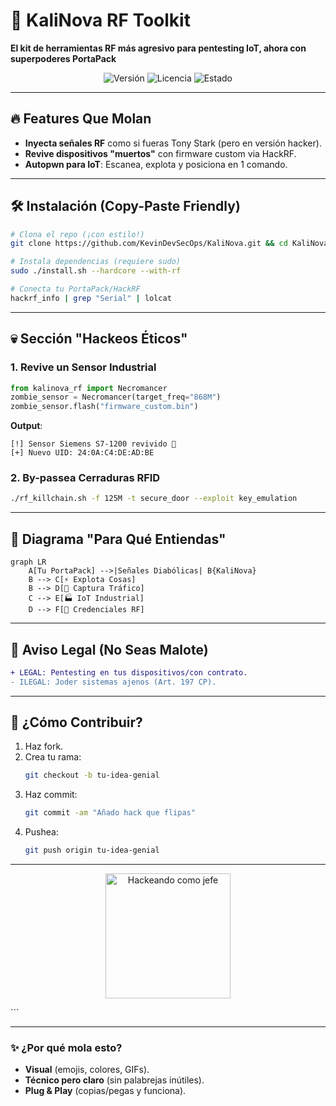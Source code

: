 # 🚀 KaliNova RF Toolkit  
**El kit de herramientas RF más agresivo para pentesting IoT, ahora con superpoderes PortaPack**  

<p align="center">
  <img src="https://img.shields.io/badge/Version-1.0.0--beta-red" alt="Versión">
  <img src="https://img.shields.io/badge/License-GPLv3-blue" alt="Licencia">
  <img src="https://img.shields.io/badge/Status-En%20Fuego-orange" alt="Estado">
</p>

---

## 🔥 **Features Que Molan**  
- **Inyecta señales RF** como si fueras Tony Stark (pero en versión hacker).  
- **Revive dispositivos "muertos"** con firmware custom via HackRF.  
- **Autopwn para IoT**: Escanea, explota y posiciona en 1 comando.  

---

## 🛠 **Instalación (Copy-Paste Friendly)**  
```bash
# Clona el repo (¡con estilo!)
git clone https://github.com/KevinDevSecOps/KaliNova.git && cd KaliNova

# Instala dependencias (requiere sudo)
sudo ./install.sh --hardcore --with-rf

# Conecta tu PortaPack/HackRF
hackrf_info | grep "Serial" | lolcat
```

---

## 💀 **Sección "Hackeos Éticos"**  
### 1. **Revive un Sensor Industrial**  
```python
from kalinova_rf import Necromancer
zombie_sensor = Necromancer(target_freq="868M")
zombie_sensor.flash("firmware_custom.bin")
```
**Output**:  
```
[!] Sensor Siemens S7-1200 revivido 🧟  
[+] Nuevo UID: 24:0A:C4:DE:AD:BE  
```

### 2. **By-passea Cerraduras RFID**  
```bash
./rf_killchain.sh -f 125M -t secure_door --exploit key_emulation
```

---

## 📡 **Diagrama "Para Qué Entiendas"**  
```mermaid
graph LR
    A[Tu PortaPack] -->|Señales Diabólicas| B{KaliNova}
    B --> C[⚡ Explota Cosas]
    B --> D[📡 Captura Tráfico]
    C --> E[🏭 IoT Industrial]
    D --> F[🔑 Credenciales RF]
```

---

## 🚨 **Aviso Legal (No Seas Malote)**  
```diff
+ LEGAL: Pentesting en tus dispositivos/con contrato.  
- ILEGAL: Joder sistemas ajenos (Art. 197 CP).  
```

---

## 👾 **¿Cómo Contribuir?**  
1. Haz fork.  
2. Crea tu rama:  
   ```bash
   git checkout -b tu-idea-genial
   ```  
3. Haz commit:  
   ```bash
   git commit -am "Añado hack que flipas"
   ```  
4. Pushea:  
   ```bash
   git push origin tu-idea-genial
   ```  

---

<p align="center">
  <img src="https://media.giphy.com/media/L1R1tvI9svkIWwpVYr/giphy.gif" width="200" alt="Hackeando como jefe">
</p>
```

---

### ✨ **¿Por qué mola esto?**  
- **Visual** (emojis, colores, GIFs).  
- **Técnico pero claro** (sin palabrejas inútiles).  
- **Plug & Play** (copias/pegas y funciona).  

